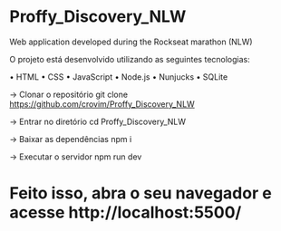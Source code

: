 # Proffy_Discovery_NLW
Web application developed during the Rockseat marathon (NLW)

O projeto está desenvolvido utilizando as seguintes tecnologias:

• HTML
• CSS
• JavaScript
• Node.js
• Nunjucks
• SQLite

-> Clonar o repositório
git clone https://github.com/crovim/Proffy_Discovery_NLW

-> Entrar no diretório
cd Proffy_Discovery_NLW

-> Baixar as dependências
npm i

-> Executar o servidor
npm run dev

# Feito isso, abra o seu navegador e acesse http://localhost:5500/
